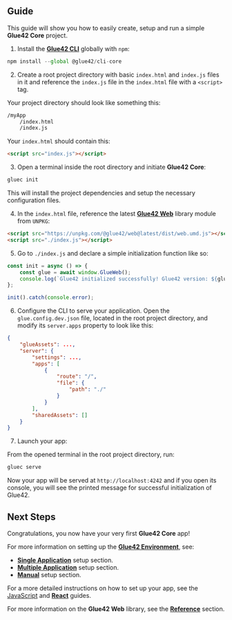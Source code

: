 ## Guide

This guide will show you how to easily create, setup and run a simple **Glue42 Core** project.

1. Install the [**Glue42 CLI**](../../core-concepts/cli/index.html) globally with `npm`:

```javascript
npm install --global @glue42/cli-core
```

2. Create a root project directory with basic `index.html` and `index.js` files in it and reference the `index.js` file in the `index.html` file with a `<script>` tag.

Your project directory should look like something this:

```cmd
/myApp
    /index.html
    /index.js
```

Your `index.html` should contain this:

```html
<script src="index.js"></script>
```

3. Open a terminal inside the root directory and initiate **Glue42 Core**:

```javascript
gluec init
```

This will install the project dependencies and setup the necessary configuration files. 

4. In the `index.html` file, reference the latest [**Glue42 Web**](../../../reference/core/latest/glue42%20web/index.html) library module from `UNPKG`:

```html
<script src="https://unpkg.com/@glue42/web@latest/dist/web.umd.js"></script>
<script src="./index.js"></script>
```

5. Go to `./index.js` and declare a simple initialization function like so:

```javascript
const init = async () => {
    const glue = await window.GlueWeb();
    console.log(`Glue42 initialized successfully! Glue42 version: ${glue.version}`);
};

init().catch(console.error);
```

6. Configure the CLI to serve your application. Open the `glue.config.dev.json` file, located in the root project directory, and modify its `server.apps` property to look like this:

```json
{
    "glueAssets": ...,
    "server": {
        "settings": ...,
        "apps": [
            {
                "route": "/",
                "file": {
                    "path": "./"
                }
            }
        ],
        "sharedAssets": []
    }
}
```

7. Launch your app:

From the opened terminal in the root project directory, run:

```javascript
gluec serve
```

Now your app will be served at `http://localhost:4242` and if you open its console, you will see the printed message for successful initialization of Glue42.

## Next Steps

Congratulations, you now have your very first **Glue42 Core** app! 

For more information on setting up the [**Glue42 Environment**](../../core-concepts/environment/overview/index.html), see:
- [**Single Application**](../../core-concepts/environment/setup/index.html#single_application) setup section. 
- [**Multiple Application**](../../core-concepts/environment/setup/index.html#multiple_application) setup section.
- [**Manual**](../../core-concepts/environment/setup/index.html#manual) setup section.

For a more detailed instructions on how to set up your app, see the [JavaScript](../../core-concepts/glue42-client/javascript/index.html) and [**React**](../../core-concepts/glue42-client/react/index.html) guides.

For more information on the **Glue42 Web** library, see the [**Reference**](../../../reference/core/latest/glue42%20web/index.html) section.